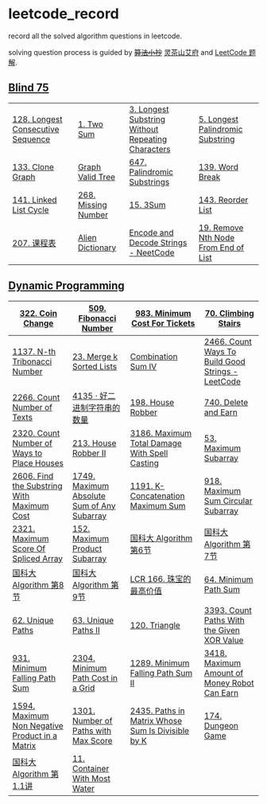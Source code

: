 # leetcode_record

record all the solved algorithm questions in leetcode.

solving question process is guided by ~~[算法小抄](https://labuladong.online/algo/home)~~ [灵茶山艾府](https://leetcode.cn/circle/discuss/RvFUtj/) and [LeetCode 题解](https://github.com/itcharge/LeetCode-Py/blob/main/Contents/00.Introduction/05.Categories-List.md).

## [Blind 75](https://leetcode.com/problem-list/oizxjoit/)

|                                                              |                                                              |                                                              |                                                              |
| ------------------------------------------------------------ | ------------------------------------------------------------ | ------------------------------------------------------------ | ------------------------------------------------------------ |
| [128. Longest Consecutive Sequence](https://leetcode.com/problems/longest-consecutive-sequence/description/?envType=problem-list-v2&envId=oizxjoit) | [1. Two Sum](https://leetcode.com/problems/two-sum/description/?envType=problem-list-v2&envId=oizxjoit) | [3. Longest Substring Without Repeating Characters](https://leetcode.com/problems/longest-substring-without-repeating-characters/) | [5. Longest Palindromic Substring](https://leetcode.com/problems/longest-palindromic-substring/description/?envType=problem-list-v2&envId=oizxjoit) |
| [133. Clone Graph](https://leetcode.com/problems/clone-graph/description/?envType=problem-list-v2&envId=oizxjoit) | [Graph Valid Tree](https://neetcode.io/problems/valid-tree)  | [647. Palindromic Substrings](https://leetcode.com/problems/palindromic-substrings/description/?envType=problem-list-v2&envId=oizxjoit) | [139. Word Break](https://leetcode.com/problems/word-break/description/?envType=problem-list-v2&envId=oizxjoit) |
| [141. Linked List Cycle](https://leetcode.com/problems/linked-list-cycle/description/?envType=problem-list-v2&envId=oizxjoit) | [268. Missing Number](https://leetcode.com/problems/missing-number/description/?envType=problem-list-v2&envId=oizxjoit) | [15. 3Sum](https://leetcode.com/problems/3sum/description/?envType=problem-list-v2&envId=oizxjoit) | [143. Reorder List](https://leetcode.com/problems/reorder-list/description/?envType=problem-list-v2&envId=oizxjoit) |
| [207. 课程表](https://leetcode.cn/problems/course-schedule/description/) | [Alien Dictionary](https://neetcode.io/problems/foreign-dictionary) | [Encode and Decode Strings - NeetCode](https://neetcode.io/problems/string-encode-and-decode) | [19. Remove Nth Node From End of List](https://leetcode.com/problems/remove-nth-node-from-end-of-list/description/?envType=problem-list-v2&envId=oizxjoit) |



## [Dynamic Programming](https://leetcode.cn/circle/discuss/tXLS3i/)

| [322. Coin Change](https://leetcode.com/problems/coin-change/) | [509. Fibonacci Number](https://leetcode.com/problems/fibonacci-number) | [983. Minimum Cost For Tickets](https://leetcode.com/problems/minimum-cost-for-tickets/) | [70. Climbing Stairs](https://leetcode.com/problems/climbing-stairs/) |
| ------------------------------------------------------------ | ------------------------------------------------------------ | ------------------------------------------------------------ | ------------------------------------------------------------ |
| [1137. N-th Tribonacci Number](https://leetcode.com/problems/n-th-tribonacci-number) | [23. Merge k Sorted Lists](https://leetcode.com/problems/merge-k-sorted-lists) | [Combination Sum IV](https://leetcode.com/problems/combination-sum-iv/) | [2466. Count Ways To Build Good Strings - LeetCode](https://leetcode.com/problems/count-ways-to-build-good-strings/description/) |
| [2266. Count Number of Texts](https://leetcode.com/problems/count-number-of-texts/description/) | [4135 · 好二进制字符串的数量](https://test-hz.lintcode.com/problem/4135/?showListFe=true&page=1&pageSize=50&problemTypeId=1) | [198. House Robber](https://leetcode.com/problems/house-robber/solutions/) | [740. Delete and Earn](https://leetcode.com/problems/delete-and-earn/submissions/1476623681/) |
| [2320. Count Number of Ways to Place Houses](https://leetcode.com/problems/count-number-of-ways-to-place-houses/) | [213. House Robber II](https://leetcode.com/problems/house-robber-ii/) | [3186. Maximum Total Damage With Spell Casting](https://leetcode.com/problems/maximum-total-damage-with-spell-casting/) | [53. Maximum Subarray](https://leetcode.com/problems/maximum-subarray/submissions/1485469885/) |
| [2606. Find the Substring With Maximum Cost](https://leetcode.com/problems/find-the-substring-with-maximum-cost/description/) | [1749. Maximum Absolute Sum of Any Subarray](https://leetcode.com/problems/maximum-absolute-sum-of-any-subarray/description/) | [1191. K-Concatenation Maximum Sum](https://leetcode.com/problems/k-concatenation-maximum-sum/description/) | [918. Maximum Sum Circular Subarray](https://leetcode.com/problems/maximum-sum-circular-subarray/description/) |
| [2321. Maximum Score Of Spliced Array](https://leetcode.com/problems/maximum-score-of-spliced-array/description/) | [152. Maximum Product Subarray](https://leetcode.com/problems/maximum-product-subarray/description/) | [国科大 Algorithm 第6节](https://www.bilibili.com/video/BV1ST4y1Y7sM/?p=10&share_source=copy_web&vd_source=ab7451f5b47a47ebe1d2419b7091329a) | [国科大 Algorithm 第7节](https://www.bilibili.com/video/BV1ST4y1Y7sM/?p=10&share_source=copy_web&vd_source=ab7451f5b47a47ebe1d2419b7091329a) |
| [国科大 Algorithm 第8节](https://www.bilibili.com/video/BV1ST4y1Y7sM/?p=10&share_source=copy_web&vd_source=ab7451f5b47a47ebe1d2419b7091329a) | [国科大 Algorithm 第9节](https://www.bilibili.com/video/BV1ST4y1Y7sM/?spm_id_from=333.788.videopod.episodes&vd_source=1640d54f20dc80494ff13d569646806a&p=13) | [LCR 166. 珠宝的最高价值](https://leetcode.cn/problems/li-wu-de-zui-da-jie-zhi-lcof/description/) | [64. Minimum Path Sum](https://leetcode.com/problems/minimum-path-sum/) |
| [62. Unique Paths](https://leetcode.com/problems/unique-paths/) | [63. Unique Paths II](https://leetcode.com/problems/unique-paths-ii/) | [120. Triangle](https://leetcode.com/problems/triangle/description/) | [3393. Count Paths With the Given XOR Value](https://leetcode.com/problems/count-paths-with-the-given-xor-value/description/) |
| [931. Minimum Falling Path Sum](https://leetcode.com/problems/minimum-falling-path-sum/description/) | [2304. Minimum Path Cost in a Grid](https://leetcode.com/problems/minimum-path-cost-in-a-grid/description/) | [1289. Minimum Falling Path Sum II](https://leetcode.com/problems/minimum-falling-path-sum-ii/description/) | [3418. Maximum Amount of Money Robot Can Earn](https://leetcode.com/problems/maximum-amount-of-money-robot-can-earn/description/) |
| [1594. Maximum Non Negative Product in a Matrix](https://leetcode.com/problems/maximum-non-negative-product-in-a-matrix/description/) | [1301. Number of Paths with Max Score](https://leetcode.com/problems/number-of-paths-with-max-score/description/) | [2435. Paths in Matrix Whose Sum Is Divisible by K](https://leetcode.com/problems/paths-in-matrix-whose-sum-is-divisible-by-k/description/) | [174. Dungeon Game](https://leetcode.com/problems/dungeon-game/description/) |
| [国科大 Algorithm 第1.1讲](https://www.bilibili.com/video/BV1ST4y1Y7sM?spm_id_from=333.788.videopod.episodes&vd_source=1640d54f20dc80494ff13d569646806a&p=4) | [11. Container With Most Water](https://leetcode.com/problems/container-with-most-water/description/?envType=problem-list-v2&envId=oizxjoit) |                                                              |                                                              |

